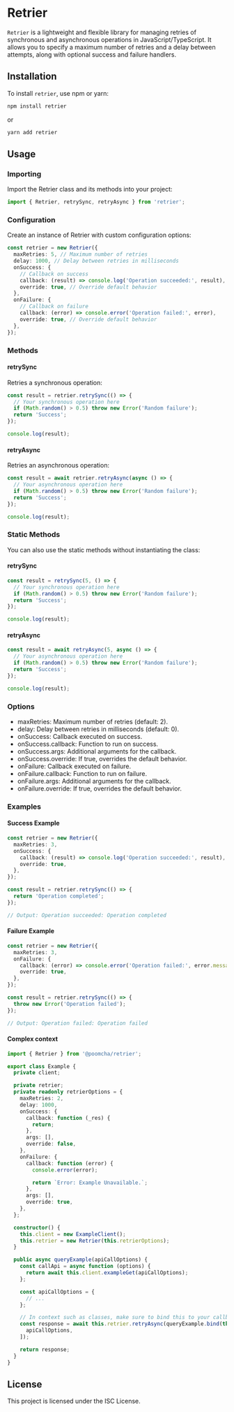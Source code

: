 # Retrier

`Retrier` is a lightweight and flexible library for managing retries of synchronous and asynchronous operations in JavaScript/TypeScript. It allows you to specify a maximum number of retries and a delay between attempts, along with optional success and failure handlers.

## Installation

To install `retrier`, use npm or yarn:

```bash
npm install retrier
```

or

```bash
yarn add retrier
```

## Usage

### Importing

Import the Retrier class and its methods into your project:

```typescript
import { Retrier, retrySync, retryAsync } from 'retrier';
```

### Configuration

Create an instance of Retrier with custom configuration options:

```typescript
const retrier = new Retrier({
  maxRetries: 5, // Maximum number of retries
  delay: 1000, // Delay between retries in milliseconds
  onSuccess: {
    // Callback on success
    callback: (result) => console.log('Operation succeeded:', result),
    override: true, // Override default behavior
  },
  onFailure: {
    // Callback on failure
    callback: (error) => console.error('Operation failed:', error),
    override: true, // Override default behavior
  },
});
```

### Methods

#### retrySync

Retries a synchronous operation:

```typescript
const result = retrier.retrySync(() => {
  // Your synchronous operation here
  if (Math.random() > 0.5) throw new Error('Random failure');
  return 'Success';
});

console.log(result);
```

#### retryAsync

Retries an asynchronous operation:

```typescript
const result = await retrier.retryAsync(async () => {
  // Your asynchronous operation here
  if (Math.random() > 0.5) throw new Error('Random failure');
  return 'Success';
});

console.log(result);
```

### Static Methods

You can also use the static methods without instantiating the class:

#### retrySync

```typescript
const result = retrySync(5, () => {
  // Your synchronous operation here
  if (Math.random() > 0.5) throw new Error('Random failure');
  return 'Success';
});

console.log(result);
```

#### retryAsync

```typescript
const result = await retryAsync(5, async () => {
  // Your asynchronous operation here
  if (Math.random() > 0.5) throw new Error('Random failure');
  return 'Success';
});

console.log(result);
```

### Options

- maxRetries: Maximum number of retries (default: 2).
- delay: Delay between retries in milliseconds (default: 0).
- onSuccess: Callback executed on success.
- onSuccess.callback: Function to run on success.
- onSuccess.args: Additional arguments for the callback.
- onSuccess.override: If true, overrides the default behavior.
- onFailure: Callback executed on failure.
- onFailure.callback: Function to run on failure.
- onFailure.args: Additional arguments for the callback.
- onFailure.override: If true, overrides the default behavior.

### Examples

#### Success Example

```typescript
const retrier = new Retrier({
  maxRetries: 3,
  onSuccess: {
    callback: (result) => console.log('Operation succeeded:', result),
    override: true,
  },
});

const result = retrier.retrySync(() => {
  return 'Operation completed';
});

// Output: Operation succeeded: Operation completed
```

#### Failure Example

```typescript
const retrier = new Retrier({
  maxRetries: 3,
  onFailure: {
    callback: (error) => console.error('Operation failed:', error.message),
    override: true,
  },
});

const result = retrier.retrySync(() => {
  throw new Error('Operation failed');
});

// Output: Operation failed: Operation failed
```

#### Complex context

```typescript
import { Retrier } from '@poomcha/retrier';

export class Example {
  private client;

  private retrier;
  private readonly retrierOptions = {
    maxRetries: 2,
    delay: 1000,
    onSuccess: {
      callback: function (_res) {
        return;
      },
      args: [],
      override: false,
    },
    onFailure: {
      callback: function (error) {
        console.error(error);

        return `Error: Example Unavailable.`;
      },
      args: [],
      override: true,
    },
  };

  constructor() {
    this.client = new ExampleClient();
    this.retrier = new Retrier(this.retrierOptions);
  }

  public async queryExample(apiCallOptions) {
    const callApi = async function (options) {
      return await this.client.exampleGet(apiCallOptions);
    };

    const apiCallOptions = {
      // ...
    };

    // In context such as classes, make sure to bind this to your callback to keep track of the context
    const response = await this.retrier.retryAsync(queryExample.bind(this), [
      apiCallOptions,
    ]);

    return response;
  }
}
```

## License

This project is licensed under the ISC License.
